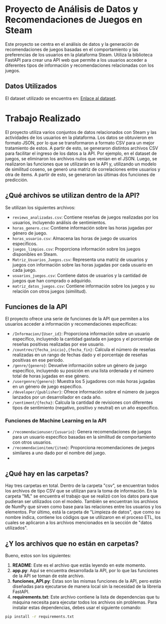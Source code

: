 # Proyecto de Análisis de Datos y Recomendaciones de Juegos en Steam
Este proyecto se centra en el análisis de datos y la generación de recomendaciones de juegos basadas en el comportamiento y las preferencias de los usuarios en la plataforma Steam. Utiliza la biblioteca FastAPI para crear una API web que permite a los usuarios acceder a diferentes tipos de información y recomendaciones relacionadas con los juegos.

## Datos Utilizados
El dataset utilizado se encuentra en: [Enlace al dataset](https://drive.google.com/drive/folders/1HqBG2-sUkz_R3h1dZU5F2uAzpRn7BSpj).

# Trabajo Realizado
El proyecto utiliza varios conjuntos de datos relacionados con Steam y las actividades de los usuarios en la plataforma. Los datos se obtuvieron en formato JSON, por lo que se transformaron a formato CSV para un mejor tratamiento de estos. A partir de esto, se generaron distintos archivos CSV para facilitar el ingreso de los datos a la API. Por ejemplo, en el dataset de juegos, se eliminaron los archivos nulos que venían en el JSON. Luego, se realizaron las funciones que se utilizarán en la API y, utilizando un modelo de similitud coseno, se generó una matriz de correlaciones entre usuarios y otra de ítems. A partir de esto, se generaron las últimas dos funciones de predicción.

## ¿Qué archivos se utilizan dentro de la API?

Se utilizan los siguientes archivos:

- `reviews_analizadas.csv`: Contiene reseñas de juegos realizadas por los usuarios, incluyendo análisis de sentimientos.
- `horas_genero.csv`: Contiene información sobre las horas jugadas por género de juego.
- `horas_usuario.csv`: Almacena las horas de juego de usuarios específicos.
- `juegos_limpios.csv`: Proporciona información sobre los juegos disponibles en Steam.
- `Matriz_Usuarios_Juegos.csv`: Representa una matriz de usuarios y juegos con información sobre las horas jugadas por cada usuario en cada juego.
- `usuarios_juegos.csv`: Contiene datos de usuarios y la cantidad de juegos que han comprado o adquirido.
- `matriz_datos_juegos.csv`: Contiene información sobre los juegos y su relación con otros juegos (similitud).

## Funciones de la API

El proyecto ofrece una serie de funciones de la API que permiten a los usuarios acceder a información y recomendaciones específicas:

- `/Informacion/{User_id}`: Proporciona información sobre un usuario específico, incluyendo la cantidad gastada en juegos y el porcentaje de reseñas positivas realizadas por ese usuario.
- `/countrev/{fecha_inicio},{fecha_fin}`: Calcula el número de reseñas realizadas en un rango de fechas dado y el porcentaje de reseñas positivas en ese período.
- `/genre/{genero}`: Devuelve información sobre un género de juego específico, incluyendo su posición en una lista ordenada y el número total de horas jugadas en ese género.
- `/usergenre/{genero}`: Muestra los 5 jugadores con más horas jugadas en un género de juego específico.
- `/developer/{publisher}`: Ofrece información sobre el número de juegos lanzados por un desarrollador en cada año.
- `/sentiment/{fecha}`: Calcula la cantidad de revisiones con diferentes tipos de sentimiento (negativo, positivo y neutral) en un año específico.

### Funciones de Machine Learning en la API

- `/recomendacionuser/{usuario}`: Genera recomendaciones de juegos para un usuario específico basadas en la similitud de comportamiento con otros usuarios.
- `/recomendacionitem/{item}`: Proporciona recomendaciones de juegos similares a uno dado por el nombre del juego.
- 
## ¿Qué hay en las carpetas?

Hay tres carpetas en total. Dentro de la carpeta "csv", se encuentran todos los archivos de tipo CSV que se utilizan para la toma de información. En la carpeta "ML" se encuentra el trabajo que se realizó con los datos para que pudieran ser utilizados con el modelo. También se encuentran los archivos de NumPy que sirven como base para las relaciones entre los usuarios y los elementos. Por último, está la carpeta de "Limpieza de datos", que como su nombre indica, contiene los códigos que se utilizaron en el proceso ETL, los cuales se aplicaron a los archivos mencionados en la sección de "datos utilizados".

## ¿Y los archivos que no están en carpetas?

Bueno, estos son los siguientes:

1. **README**: Este es el archivo que estás leyendo en este momento.
2. **app.py**: Aquí se encuentra desarrollada la API, por lo que las funciones de la API se toman de este archivo.
3. **funciones_API.py**: Estas son las mismas funciones de la API, pero están diseñadas para ejecutarse de manera local sin la necesidad de la librería FastAPI.
4. **requirements.txt**: Este archivo contiene la lista de dependencias que tu máquina necesita para ejecutar todos los archivos sin problemas. Para instalar estas dependencias, debes usar el siguiente comando:

```bash
pip install -r requirements.txt
